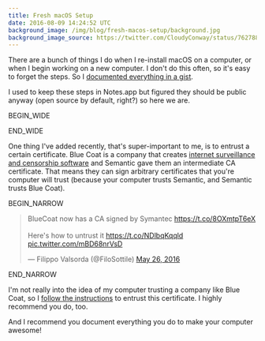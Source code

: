 ```yaml
---
title: Fresh macOS Setup
date: 2016-08-09 14:24:52 UTC
background_image: /img/blog/fresh-macos-setup/background.jpg
background_image_source: https://twitter.com/CloudyConway/status/762788174955413505
---
```


There are a bunch of things I do when I re-install macOS on a computer, or when I begin working on a new computer. I don't do this often, so it's easy to forget the steps. So I [documented everything in a gist](https://gist.github.com/ashfurrow/3865eed417a5fbe8402708e2c706eea6).

<!-- more -->

I used to keep these steps in Notes.app but figured they should be public anyway (open source by default, right?) so here we are.

BEGIN_WIDE

<script src="https://gist.github.com/ashfurrow/3865eed417a5fbe8402708e2c706eea6.js"></script>

END_WIDE

One thing I've added recently, that's super-important to me, is to entrust a certain certificate. Blue Coat is a company that creates [internet surveillance and censorship software](https://en.wikipedia.org/wiki/Blue_Coat_Systems#Controversy) and Semantic gave them an intermediate CA certificate. That means they can sign arbitrary certificates that you're computer will trust (because your computer trusts Semantic, and Semantic trusts Blue Coat). 

BEGIN_NARROW

<blockquote class="twitter-tweet" data-lang="en"><p lang="en" dir="ltr">BlueCoat now has a CA signed by Symantec <a href="https://t.co/8OXmtpT6eX">https://t.co/8OXmtpT6eX</a><br><br>Here&#39;s how to untrust it <a href="https://t.co/NDlbqKqqld">https://t.co/NDlbqKqqld</a> <a href="https://t.co/mBD68nrVsD">pic.twitter.com/mBD68nrVsD</a></p>&mdash; Filippo Valsorda (@FiloSottile) <a href="https://twitter.com/FiloSottile/status/735940720931012608">May 26, 2016</a></blockquote> <script async src="//platform.twitter.com/widgets.js" charset="utf-8"></script>

END_NARROW

I'm not really into the idea of my computer trusting a company like Blue Coat, so I [follow the instructions](https://blog.filippo.io/untrusting-an-intermediate-ca-on-os-x/) to entrust this certificate. I highly recommend you do, too.

And I recommend you document everything you do to make your computer awesome! 
